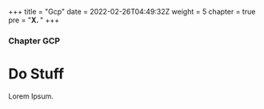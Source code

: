+++
title = "Gcp"
date = 2022-02-26T04:49:32Z
weight = 5
chapter = true
pre = "<b>X. </b>"
+++

### Chapter GCP

# Do Stuff

Lorem Ipsum.